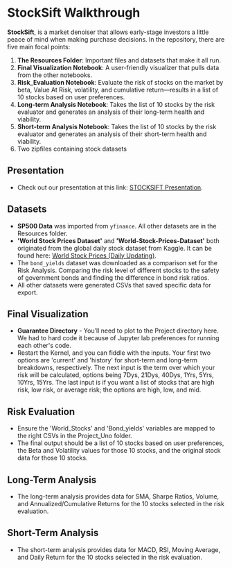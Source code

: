 # StockSift Walkthrough

**StockSift**, is a market denoiser that allows early-stage investors a little peace of mind when making purchase decisions.
In the repository, there are five main focal points:
1. **The Resources Folder**: Important files and datasets that make it all run.
2. **Final Visualization Notebook**: A user-friendly visualizer that pulls data from the other notebooks.
3. **Risk_Evaluation Notebook**: Evaluate the risk of stocks on the market by beta, Value At Risk, volatility, and cumulative return—results in a list of 10 stocks based on user preferences.
4. **Long-term Analysis Notebook**: Takes the list of 10 stocks by the risk evaluator and generates an analysis of their long-term health and viability.
5. **Short-term Analysis Notebook**: Takes the list of 10 stocks by the risk evaluator and generates an analysis of their short-term health and viability.
6. Two zipfiles containing stock datasets

## Presentation
- Check out our presentation at this link: [STOCKSIFT Presentation](https://www.canva.com/design/DAFxeHRpI5c/hGyI2nRsmO2C-EnDP72z9Q/view?utm_content=DAFxeHRpI5c&utm_campaign=designshare&utm_medium=link&utm_source=editor).

## Datasets
- **SP500 Data** was imported from `yfinance`. All other datasets are in the Resources folder.
- **'World Stock Prices Dataset'** and **'World-Stock-Prices-Dataset'** both originated from the global daily stock dataset from Kaggle. It can be found here: [World Stock Prices (Daily Updating)](https://www.kaggle.com).
- The `bond_yields` dataset was downloaded as a comparison set for the Risk Analysis. Comparing the risk level of different stocks to the safety of government bonds and finding the difference in bond risk ratios.
- All other datasets were generated CSVs that saved specific data for export.

## Final Visualization
- **Guarantee Directory** - You’ll need to plot to the Project directory here. We had to hard code it because of Jupyter lab preferences for running each other's code.
- Restart the Kernel, and you can fiddle with the inputs. Your first two options are 'current' and 'history' for short-term and long-term breakdowns, respectively. The next input is the term over which your risk will be calculated, options being 7Dys, 21Dys, 40Dys, 1Yrs, 5Yrs, 10Yrs, 15Yrs. The last input is if you want a list of stocks that are high risk, low risk, or average risk; the options are high, low, and mid.

## Risk Evaluation
- Ensure the 'World_Stocks' and 'Bond_yields' variables are mapped to the right CSVs in the Project_Uno folder.
- The final output should be a list of 10 stocks based on user preferences, the Beta and Volatility values for those 10 stocks, and the original stock data for those 10 stocks.

## Long-Term Analysis
- The long-term analysis provides data for SMA, Sharpe Ratios, Volume, and Annualized/Cumulative Returns for the 10 stocks selected in the risk evaluation.

## Short-Term Analysis
- The short-term analysis provides data for MACD, RSI, Moving Average, and Daily Return for the 10 stocks selected in the risk evaluation.
